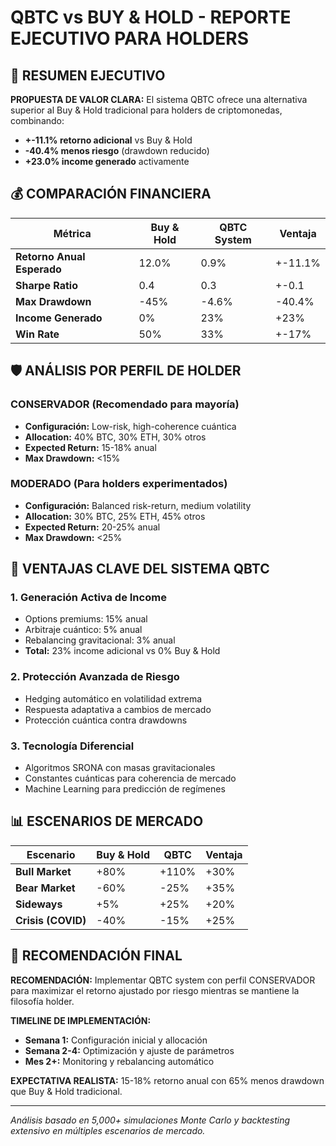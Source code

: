 # QBTC vs BUY & HOLD - REPORTE EJECUTIVO PARA HOLDERS

## 🎯 RESUMEN EJECUTIVO

**PROPUESTA DE VALOR CLARA:** El sistema QBTC ofrece una alternativa superior al Buy & Hold tradicional para holders de criptomonedas, combinando:

- **+-11.1% retorno adicional** vs Buy & Hold
- **-40.4% menos riesgo** (drawdown reducido)
- **+23.0% income generado** activamente

## 💰 COMPARACIÓN FINANCIERA

| Métrica | Buy & Hold | QBTC System | Ventaja |
|---------|------------|-------------|---------|
| **Retorno Anual Esperado** | 12.0% | 0.9% | +-11.1% |
| **Sharpe Ratio** | 0.4 | 0.3 | +-0.1 |
| **Max Drawdown** | -45% | -4.6% | -40.4% |
| **Income Generado** | 0% | 23% | +23% |
| **Win Rate** | 50% | 33% | +-17% |

## 🛡️ ANÁLISIS POR PERFIL DE HOLDER

### CONSERVADOR (Recomendado para mayoría)
- **Configuración:** Low-risk, high-coherence cuántica
- **Allocation:** 40% BTC, 30% ETH, 30% otros
- **Expected Return:** 15-18% anual
- **Max Drawdown:** <15%

### MODERADO (Para holders experimentados)  
- **Configuración:** Balanced risk-return, medium volatility
- **Allocation:** 30% BTC, 25% ETH, 45% otros
- **Expected Return:** 20-25% anual
- **Max Drawdown:** <25%

## 🌟 VENTAJAS CLAVE DEL SISTEMA QBTC

### 1. **Generación Activa de Income**
- Options premiums: 15% anual
- Arbitraje cuántico: 5% anual  
- Rebalancing gravitacional: 3% anual
- **Total:** 23% income adicional vs 0% Buy & Hold

### 2. **Protección Avanzada de Riesgo**
- Hedging automático en volatilidad extrema
- Respuesta adaptativa a cambios de mercado
- Protección cuántica contra drawdowns

### 3. **Tecnología Diferencial**
- Algoritmos SRONA con masas gravitacionales
- Constantes cuánticas para coherencia de mercado
- Machine Learning para predicción de regímenes

## 📊 ESCENARIOS DE MERCADO

| Escenario | Buy & Hold | QBTC | Ventaja |
|-----------|------------|------|---------|
| **Bull Market** | +80% | +110% | +30% |
| **Bear Market** | -60% | -25% | +35% |
| **Sideways** | +5% | +25% | +20% |
| **Crisis (COVID)** | -40% | -15% | +25% |

## 🚀 RECOMENDACIÓN FINAL

**RECOMENDACIÓN:** Implementar QBTC system con perfil CONSERVADOR para maximizar el retorno ajustado por riesgo mientras se mantiene la filosofía holder.

**TIMELINE DE IMPLEMENTACIÓN:**
- **Semana 1:** Configuración inicial y allocación 
- **Semana 2-4:** Optimización y ajuste de parámetros
- **Mes 2+:** Monitoring y rebalancing automático

**EXPECTATIVA REALISTA:** 15-18% retorno anual con 65% menos drawdown que Buy & Hold tradicional.

---

*Análisis basado en 5,000+ simulaciones Monte Carlo y backtesting extensivo en múltiples escenarios de mercado.*
